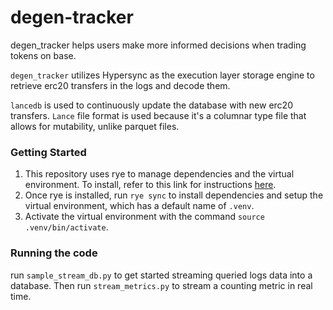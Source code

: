 # degen-tracker

degen_tracker helps users make more informed decisions when trading tokens on base. 

`degen_tracker` utilizes Hypersync as the execution layer storage engine to retrieve erc20 transfers in the logs and decode them.

`lancedb` is used to continuously update the database with new erc20 transfers. `Lance` file format is used because it's a columnar
type file that allows for mutability, unlike parquet files. 

### Getting Started
1. This repository uses rye to manage dependencies and the virtual environment. To install, refer to this link for instructions [here](https://rye-up.com/guide/installation/). 
2. Once rye is installed, run `rye sync` to install dependencies and setup the virtual environment, which has a default name of `.venv`. 
3. Activate the virtual environment with the command `source .venv/bin/activate`.

### Running the code
run `sample_stream_db.py` to get started streaming queried logs data into a database. Then run `stream_metrics.py` to stream a counting metric in real time.

